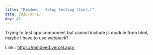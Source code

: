 ```yaml
---
title: "Pimdeed - Setup testing (Cont.)"
date: 2020-07-17
day: 43
---
```


Trying to test app component but cannot include js module from html, maybe I have to use webpack?

Link : https://pimdeed.vercel.app/
